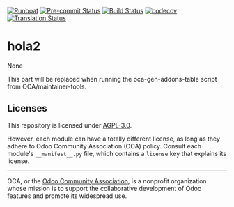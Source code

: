 
[![Runboat](https://img.shields.io/badge/runboat-Try%20me-875A7B.png)](https://runboat.odoo-community.org/builds?repo=OCA/hola2&target_branch=16.0)
[![Pre-commit Status](https://github.com/OCA/hola2/actions/workflows/pre-commit.yml/badge.svg?branch=16.0)](https://github.com/OCA/hola2/actions/workflows/pre-commit.yml?query=branch%3A16.0)
[![Build Status](https://github.com/OCA/hola2/actions/workflows/test.yml/badge.svg?branch=16.0)](https://github.com/OCA/hola2/actions/workflows/test.yml?query=branch%3A16.0)
[![codecov](https://codecov.io/gh/OCA/hola2/branch/16.0/graph/badge.svg)](https://codecov.io/gh/OCA/hola2)
[![Translation Status](https://translation.odoo-community.org/widgets/hola2-16-0/-/svg-badge.svg)](https://translation.odoo-community.org/engage/hola2-16-0/?utm_source=widget)

<!-- /!\ do not modify above this line -->

# hola2

None

<!-- /!\ do not modify below this line -->

<!-- prettier-ignore-start -->

[//]: # (addons)

This part will be replaced when running the oca-gen-addons-table script from OCA/maintainer-tools.

[//]: # (end addons)

<!-- prettier-ignore-end -->

## Licenses

This repository is licensed under [AGPL-3.0](LICENSE).

However, each module can have a totally different license, as long as they adhere to Odoo Community Association (OCA)
policy. Consult each module's `__manifest__.py` file, which contains a `license` key
that explains its license.

----
OCA, or the [Odoo Community Association](http://odoo-community.org/), is a nonprofit
organization whose mission is to support the collaborative development of Odoo features
and promote its widespread use.
